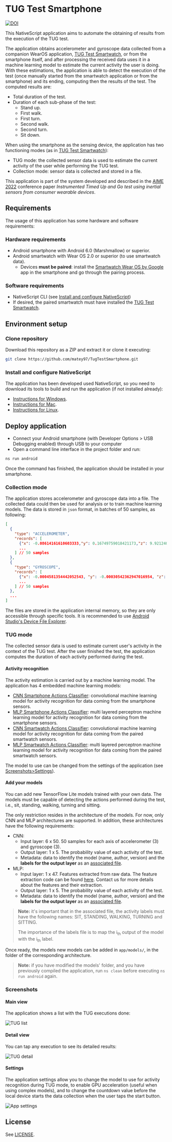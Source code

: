 # TUG Test Smartphone

[![DOI](https://zenodo.org/badge/449251517.svg)](https://zenodo.org/badge/latestdoi/449251517)

This NativeScript application aims to automate the obtaining of results from the execution of the TUG test.

The application obtains accelerometer and gyroscope data collected from a companion WearOS application,
[TUG Test Smartwatch](https://github.com/matey97/TugTestSmartwatch), or from the smartphone itself, and after processing the received data uses it in
a machine learning model to estimate the current activity the user is doing. With these estimations, the application
is able to detect the execution of the test (once manually started from the smartwatch application or from the smartphone) and its ending,
computing then the results of the test. The computed results are:

- Total duration of the test.
- Duration of each sub-phase of the test:
  - Stand up.
  - First walk.
  - First turn.
  - Second walk.
  - Second turn.
  - Sit down.

When using the smartphone as the sensing device, the application has two functioning modes (as in [TUG Test Smartwatch](https://github.com/matey97/TugTestSmartwatch)):
- TUG mode: the collected sensor data is used to estimate the current activity of the user while performing the TUG test.
- Collection mode: sensor data is collected and stored in a file.

This application is part of the system developed and described in the [AIME 2022](https://aime22.aimedicine.info) conference paper
*Instrumented Timed Up and Go test using inertial sensors from consumer wearable devices*.

## Requirements

The usage of this application has some hardware and software requirements:

### Hardware requirements
- Android smartphone with Android 6.0 (Marshmallow) or superior.
- Android smartwatch with Wear OS 2.0 or superior (to use smartwatch data).
  - Devices **must be paired**: install the [Smartwatch Wear OS by Google](https://play.google.com/store/apps/details?id=com.google.android.wearable.app&hl=es&gl=US)
  app in the smartphone and go through the pairing process.

### Software requirements
- NativeScript CLI (see [Install and configure NativeScript](#install-and-configure-nativescript))
- If desired, the paired smartwatch must have installed the [TUG Test Smartwatch](https://github.com/matey97/TugTestSmartwatch).

## Environment setup

### Clone repository
Download this repository as a ZIP and extract it or clone it executing:

```bash
git clone https://github.com/matey97/TugTestSmartphone.git
```

### Install and configure NativeScript
The application has been developed used NativeScript, so you need to download its tools to build and run the application (if not installed already):
- [Instructions for Windows](https://docs.nativescript.org/environment-setup.html#windows-android).
- [Instructions for Mac](https://docs.nativescript.org/environment-setup.html#macos-android).
- [Instructions for Linux](https://docs.nativescript.org/environment-setup.html#linux-android).


## Deploy application
- Connect your Android smartphone (with Developer Options > USB Debugging enabled) through USB to your computer
- Open a command line interface in the project folder and run:

```bash
ns run android
```

Once the command has finished, the application should be installed in your smartphone.

### Collection mode
The application stores accelerometer and gyroscope data into a file. The collected data could then be used for analysis
or to train machine learning models. The data is stored in `json` format, in batches of 50 samples, as following:

```json
[
  {
    "type": "ACCELEROMETER",
    "records": [
      {"x": -0.08614161610603333,"y": 0.16749759018421173,"z": 9.92124080657959, "deviceId":"9e9fd8b8", "timestamp":1653903224072 },
      ...
    ] // 50 samples
  },
  {
    "type": "GYROSCOPE",
    "records": [
      {"x": -0.0004581354442052543, "y": -0.00030542362947016954, "z": -0.0007635590736754239, "deviceId": "9e9fd8b8", "timestamp": 1653903224167}
      ...
    ] // 50 samples
  },
  ...
]
```

The files are stored in the application internal memory, so they are only
accessible through specific tools. It is recommended to use [Android Studio's Device File Explorer](https://developer.android.com/studio/debug/device-file-explorer).


### TUG mode
The collected sensor data is used to estimate current user's activity in the context of the TUG test. After the user finished
the test, the application computes the duration of each activity performed during the test.

#### Activity recognition
The activity estimation is carried out by a machine learning model. The application has 4 embedded machine learning models:
- [CNN Smartphone Actions Classifier](app/models/local-device/cnn): convolutional machine learning model for activity recognition for data coming from the smartphone sensors.
- [MLP Smartphone Actions Classifier](app/models/local-device/mlp): multi layered perceptron machine learning model for activity recognition for data coming from the smartphone sensors.
- [CNN Smartwatch Actions Classifier](app/models/paired-device/cnn): convolutional machine learning model for activity recognition for data coming from the paired smartwatch sensors.
- [MLP Smartwatch Actions Classifier](app/models/paired-device/mlp): multi layered perceptron machine learning model for activity recognition for data coming from the paired smartwatch sensors.

The model to use can be changed from the settings of the application (see [Screenshots>Settings](#settings)).

#### Add your models
You can add new TensorFlow Lite models trained with your own data. The models must be capable of detecting the actions
performed during the test, i.e., sit, standing, walking, turning and sitting.

The only restriction resides in the architecture of the models. For now,
only CNN and MLP architectures are supported. In addition, these architectures have the following requirements:
- CNN:
  - Input layer: 6 x 50. 50 samples for each axis of accelerometer (3) and gyroscope (3).
  - Output layer: 1 x 5. The probability value of each activity of the test.
  - Metadata: data to identify the model (name, author, version) and the **labels for the output layer** as an [associated file](https://www.tensorflow.org/lite/models/convert/metadata#pack_the_associated_files).
- MLP:
  - Input layer: 1 x 47. Features extracted from raw data. The feature extraction code can be found [here](app/core/recognition/recognizer/mlp/features/index.ts).
  Contact us for more details about the features and their extraction.
  - Output layer: 1 x 5. The probability value of each activity of the test.
  - Metadata: data to identify the model (name, author, version) and the **labels for the output layer** as an [associated file](https://www.tensorflow.org/lite/models/convert/metadata#pack_the_associated_files).

> **Note:** it's important that in the associated file, the activity labels must have the following names:
> SIT, STANDING, WALKING, TURNING and SITTING.
>
> The importance of the labels file is to map the i<sub>th</sub> output of the model with the i<sub>th</sub> label.

Once ready, the models new models can be added in `app/models/`, in the folder of the corresponding architecture.

> **Note:** if you have modified the models' folder, and you have previously compiled the application, run `ns clean` before executing `ns run android` again.

### Screenshots

#### Main view
The application shows a list with the TUG executions done:

![TUG list](screenshots/sp_list.png)


#### Detail view
You can tap any execution to see its detailed results:

![TUG detail](screenshots/sp_detail.jpg)


#### Settings
The application settings allow you to change the model to use for activity recognition during TUG mode, to enable
GPU acceleration (useful when using complex models), and to change the countdown value before the local device starts the
data collection when the user taps the start button.

![App settings](screenshots/sp_settings.png)

## License

See [LICENSE](./LICENSE).


